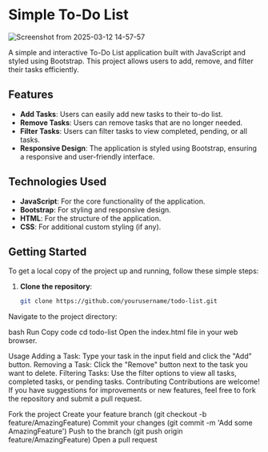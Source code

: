 # Simple To-Do List

![Screenshot from 2025-03-12 14-57-57](https://github.com/user-attachments/assets/4e337861-03d3-4c2a-ab12-7b8dd7885c73)


A simple and interactive To-Do List application built with JavaScript and styled using Bootstrap. This project allows users to add, remove, and filter their tasks efficiently.

## Features

- **Add Tasks**: Users can easily add new tasks to their to-do list.
- **Remove Tasks**: Users can remove tasks that are no longer needed.
- **Filter Tasks**: Users can filter tasks to view completed, pending, or all tasks.
- **Responsive Design**: The application is styled using Bootstrap, ensuring a responsive and user-friendly interface.

## Technologies Used

- **JavaScript**: For the core functionality of the application.
- **Bootstrap**: For styling and responsive design.
- **HTML**: For the structure of the application.
- **CSS**: For additional custom styling (if any).

## Getting Started

To get a local copy of the project up and running, follow these simple steps:

1. **Clone the repository**:
   ```bash
   git clone https://github.com/yourusername/todo-list.git
Navigate to the project directory:

bash
Run
Copy code
cd todo-list
Open the index.html file in your web browser.

Usage
Adding a Task: Type your task in the input field and click the "Add" button.
Removing a Task: Click the "Remove" button next to the task you want to delete.
Filtering Tasks: Use the filter options to view all tasks, completed tasks, or pending tasks.
Contributing
Contributions are welcome! If you have suggestions for improvements or new features, feel free to fork the repository and submit a pull request.

Fork the project
Create your feature branch (git checkout -b feature/AmazingFeature)
Commit your changes (git commit -m 'Add some AmazingFeature')
Push to the branch (git push origin feature/AmazingFeature)
Open a pull request
